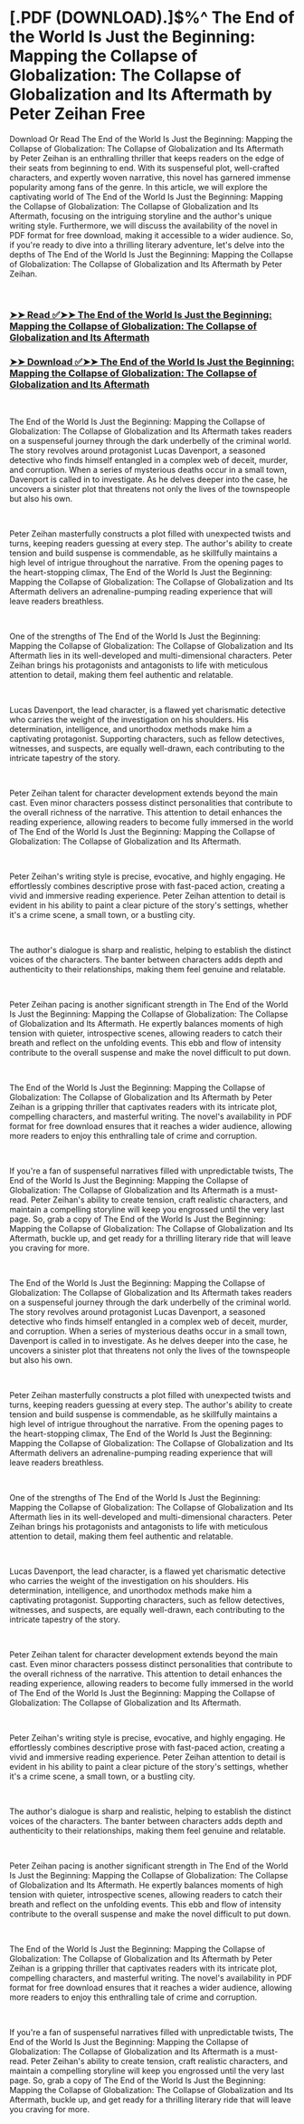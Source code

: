 # [.PDF (DOWNLOAD).]$%^ The End of the World Is Just the Beginning: Mapping the Collapse of Globalization: The Collapse of Globalization and Its Aftermath by Peter Zeihan Free

<p>Download Or Read The End of the World Is Just the Beginning: Mapping the Collapse of Globalization: The Collapse of Globalization and Its Aftermath by Peter Zeihan is an enthralling thriller that keeps readers on the edge of their seats from beginning to end. With its suspenseful plot, well-crafted characters, and expertly woven narrative, this novel has garnered immense popularity among fans of the genre. In this article, we will explore the captivating world of The End of the World Is Just the Beginning: Mapping the Collapse of Globalization: The Collapse of Globalization and Its Aftermath, focusing on the intriguing storyline and the author's unique writing style. Furthermore, we will discuss the availability of the novel in PDF format for free download, making it accessible to a wider audience. So, if you're ready to dive into a thrilling literary adventure, let's delve into the depths of The End of the World Is Just the Beginning: Mapping the Collapse of Globalization: The Collapse of Globalization and Its Aftermath by Peter Zeihan.</p>
<p>&nbsp;</p>

### [➤➤ Read ✅➤➤ The End of the World Is Just the Beginning: Mapping the Collapse of Globalization: The Collapse of Globalization and Its Aftermath](https://pdf2worldwide.blogspot.com/id/58782897)

### [➤➤ Download ✅➤➤ The End of the World Is Just the Beginning: Mapping the Collapse of Globalization: The Collapse of Globalization and Its Aftermath](https://pdf2worldwide.blogspot.com/id/58782897)

<p>&nbsp;</p>
<p>The End of the World Is Just the Beginning: Mapping the Collapse of Globalization: The Collapse of Globalization and Its Aftermath takes readers on a suspenseful journey through the dark underbelly of the criminal world. The story revolves around protagonist Lucas Davenport, a seasoned detective who finds himself entangled in a complex web of deceit, murder, and corruption. When a series of mysterious deaths occur in a small town, Davenport is called in to investigate. As he delves deeper into the case, he uncovers a sinister plot that threatens not only the lives of the townspeople but also his own.</p>
<p>&nbsp;</p>
<p>Peter Zeihan masterfully constructs a plot filled with unexpected twists and turns, keeping readers guessing at every step. The author's ability to create tension and build suspense is commendable, as he skillfully maintains a high level of intrigue throughout the narrative. From the opening pages to the heart-stopping climax, The End of the World Is Just the Beginning: Mapping the Collapse of Globalization: The Collapse of Globalization and Its Aftermath delivers an adrenaline-pumping reading experience that will leave readers breathless.</p>
<p>&nbsp;</p>
<p>One of the strengths of The End of the World Is Just the Beginning: Mapping the Collapse of Globalization: The Collapse of Globalization and Its Aftermath lies in its well-developed and multi-dimensional characters. Peter Zeihan brings his protagonists and antagonists to life with meticulous attention to detail, making them feel authentic and relatable.</p>
<p>&nbsp;</p>
<p>Lucas Davenport, the lead character, is a flawed yet charismatic detective who carries the weight of the investigation on his shoulders. His determination, intelligence, and unorthodox methods make him a captivating protagonist. Supporting characters, such as fellow detectives, witnesses, and suspects, are equally well-drawn, each contributing to the intricate tapestry of the story.</p>
<p>&nbsp;</p>
<p>Peter Zeihan talent for character development extends beyond the main cast. Even minor characters possess distinct personalities that contribute to the overall richness of the narrative. This attention to detail enhances the reading experience, allowing readers to become fully immersed in the world of The End of the World Is Just the Beginning: Mapping the Collapse of Globalization: The Collapse of Globalization and Its Aftermath.</p>
<p>&nbsp;</p>
<p>Peter Zeihan's writing style is precise, evocative, and highly engaging. He effortlessly combines descriptive prose with fast-paced action, creating a vivid and immersive reading experience. Peter Zeihan attention to detail is evident in his ability to paint a clear picture of the story's settings, whether it's a crime scene, a small town, or a bustling city.</p>
<p>&nbsp;</p>
<p>The author's dialogue is sharp and realistic, helping to establish the distinct voices of the characters. The banter between characters adds depth and authenticity to their relationships, making them feel genuine and relatable.</p>
<p>&nbsp;</p>
<p>Peter Zeihan pacing is another significant strength in The End of the World Is Just the Beginning: Mapping the Collapse of Globalization: The Collapse of Globalization and Its Aftermath. He expertly balances moments of high tension with quieter, introspective scenes, allowing readers to catch their breath and reflect on the unfolding events. This ebb and flow of intensity contribute to the overall suspense and make the novel difficult to put down.</p>
<p>&nbsp;</p>
<p>The End of the World Is Just the Beginning: Mapping the Collapse of Globalization: The Collapse of Globalization and Its Aftermath by Peter Zeihan is a gripping thriller that captivates readers with its intricate plot, compelling characters, and masterful writing. The novel's availability in PDF format for free download ensures that it reaches a wider audience, allowing more readers to enjoy this enthralling tale of crime and corruption.</p>
<p>&nbsp;</p>
<p>If you're a fan of suspenseful narratives filled with unpredictable twists, The End of the World Is Just the Beginning: Mapping the Collapse of Globalization: The Collapse of Globalization and Its Aftermath is a must-read. Peter Zeihan's ability to create tension, craft realistic characters, and maintain a compelling storyline will keep you engrossed until the very last page. So, grab a copy of The End of the World Is Just the Beginning: Mapping the Collapse of Globalization: The Collapse of Globalization and Its Aftermath, buckle up, and get ready for a thrilling literary ride that will leave you craving for more.</p>
<p>&nbsp;</p>
<p>The End of the World Is Just the Beginning: Mapping the Collapse of Globalization: The Collapse of Globalization and Its Aftermath takes readers on a suspenseful journey through the dark underbelly of the criminal world. The story revolves around protagonist Lucas Davenport, a seasoned detective who finds himself entangled in a complex web of deceit, murder, and corruption. When a series of mysterious deaths occur in a small town, Davenport is called in to investigate. As he delves deeper into the case, he uncovers a sinister plot that threatens not only the lives of the townspeople but also his own.</p>
<p>&nbsp;</p>
<p>Peter Zeihan masterfully constructs a plot filled with unexpected twists and turns, keeping readers guessing at every step. The author's ability to create tension and build suspense is commendable, as he skillfully maintains a high level of intrigue throughout the narrative. From the opening pages to the heart-stopping climax, The End of the World Is Just the Beginning: Mapping the Collapse of Globalization: The Collapse of Globalization and Its Aftermath delivers an adrenaline-pumping reading experience that will leave readers breathless.</p>
<p>&nbsp;</p>
<p>One of the strengths of The End of the World Is Just the Beginning: Mapping the Collapse of Globalization: The Collapse of Globalization and Its Aftermath lies in its well-developed and multi-dimensional characters. Peter Zeihan brings his protagonists and antagonists to life with meticulous attention to detail, making them feel authentic and relatable.</p>
<p>&nbsp;</p>
<p>Lucas Davenport, the lead character, is a flawed yet charismatic detective who carries the weight of the investigation on his shoulders. His determination, intelligence, and unorthodox methods make him a captivating protagonist. Supporting characters, such as fellow detectives, witnesses, and suspects, are equally well-drawn, each contributing to the intricate tapestry of the story.</p>
<p>&nbsp;</p>
<p>Peter Zeihan talent for character development extends beyond the main cast. Even minor characters possess distinct personalities that contribute to the overall richness of the narrative. This attention to detail enhances the reading experience, allowing readers to become fully immersed in the world of The End of the World Is Just the Beginning: Mapping the Collapse of Globalization: The Collapse of Globalization and Its Aftermath.</p>
<p>&nbsp;</p>
<p>Peter Zeihan's writing style is precise, evocative, and highly engaging. He effortlessly combines descriptive prose with fast-paced action, creating a vivid and immersive reading experience. Peter Zeihan attention to detail is evident in his ability to paint a clear picture of the story's settings, whether it's a crime scene, a small town, or a bustling city.</p>
<p>&nbsp;</p>
<p>The author's dialogue is sharp and realistic, helping to establish the distinct voices of the characters. The banter between characters adds depth and authenticity to their relationships, making them feel genuine and relatable.</p>
<p>&nbsp;</p>
<p>Peter Zeihan pacing is another significant strength in The End of the World Is Just the Beginning: Mapping the Collapse of Globalization: The Collapse of Globalization and Its Aftermath. He expertly balances moments of high tension with quieter, introspective scenes, allowing readers to catch their breath and reflect on the unfolding events. This ebb and flow of intensity contribute to the overall suspense and make the novel difficult to put down.</p>
<p>&nbsp;</p>
<p>The End of the World Is Just the Beginning: Mapping the Collapse of Globalization: The Collapse of Globalization and Its Aftermath by Peter Zeihan is a gripping thriller that captivates readers with its intricate plot, compelling characters, and masterful writing. The novel's availability in PDF format for free download ensures that it reaches a wider audience, allowing more readers to enjoy this enthralling tale of crime and corruption.</p>
<p>&nbsp;</p>
<p>If you're a fan of suspenseful narratives filled with unpredictable twists, The End of the World Is Just the Beginning: Mapping the Collapse of Globalization: The Collapse of Globalization and Its Aftermath is a must-read. Peter Zeihan's ability to create tension, craft realistic characters, and maintain a compelling storyline will keep you engrossed until the very last page. So, grab a copy of The End of the World Is Just the Beginning: Mapping the Collapse of Globalization: The Collapse of Globalization and Its Aftermath, buckle up, and get ready for a thrilling literary ride that will leave you craving for more.</p>
<p>&nbsp;</p>
